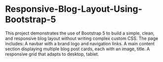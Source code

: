 # Responsive-Blog-Layout-Using-Bootstrap-5
This project demonstrates the use of Bootstrap 5 to build a simple, clean, and responsive blog layout without writing complex custom CSS. The page includes:  A navbar with a brand logo and navigation links.  A main content section displaying multiple blog post cards, each with an image, title.  A responsive grid that adapts to desktop, tablet.
